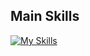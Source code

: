 ## Main Skills

[![My Skills](https://skillicons.dev/icons?i=ai,tensorflow,arduino,git,github,py,java,c,cs,cpp,css,html,js,go,rust,eclipse)](https://skillicons.dev)
